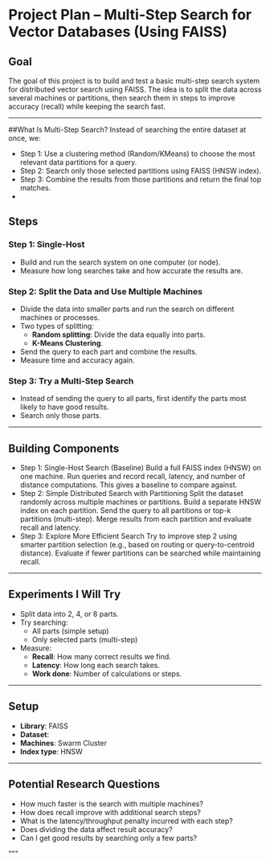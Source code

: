 # Project Plan – Multi-Step Search for Vector Databases (Using FAISS)

## Goal

The goal of this project is to build and test a basic multi-step search system for distributed vector search using FAISS. The idea is to split the data across several machines or partitions, then search them in steps to improve accuracy (recall) while keeping the search fast.

---

##What Is Multi-Step Search?
Instead of searching the entire dataset at once, we:
- Step 1: Use a clustering method (Random/KMeans) to choose the most relevant data partitions for a query.
- Step 2: Search only those selected partitions using FAISS (HNSW index).
- Step 3: Combine the results from those partitions and return the final top matches.
- 
## Steps

### Step 1: Single-Host
- Build and run the search system on one computer (or node).
- Measure how long searches take and how accurate the results are.

### Step 2: Split the Data and Use Multiple Machines
- Divide the data into smaller parts and run the search on different machines or processes.
- Two types of splitting:
  - **Random splitting**: Divide the data equally into parts.
  - **K-Means Clustering**.
- Send the query to each part and combine the results.
- Measure time and accuracy again.

### Step 3: Try a Multi-Step Search
- Instead of sending the query to all parts, first identify the parts most likely to have good results.
- Search only those parts.

---

## Building Components

- Step 1: Single-Host Search (Baseline)
Build a full FAISS index (HNSW) on one machine.
Run queries and record recall, latency, and number of distance computations.
This gives a baseline to compare against.
- Step 2: Simple Distributed Search with Partitioning
Split the dataset randomly across multiple machines or partitions.
Build a separate HNSW index on each partition.
Send the query to all partitions or top-k partitions (multi-step).
Merge results from each partition and evaluate recall and latency.
- Step 3: Explore More Efficient Search
Try to improve step 2 using smarter partition selection (e.g., based on routing or query-to-centroid distance).
Evaluate if fewer partitions can be searched while maintaining recall.

---

## Experiments I Will Try

- Split data into 2, 4, or 8 parts.
- Try searching:
  - All parts (simple setup)
  - Only selected parts (multi-step)
- Measure:
  - **Recall**: How many correct results we find.
  - **Latency**: How long each search takes.
  - **Work done**: Number of calculations or steps.

---

## Setup

- **Library**: FAISS
- **Dataset**: 
- **Machines**: Swarm Cluster 
- **Index type**: HNSW 

---

## Potential Research Questions


- How much faster is the search with multiple machines?
- How does recall improve with additional search steps?
- What is the latency/throughput penalty incurred with each step?
- Does dividing the data affect result accuracy?
- Can I get good results by searching only a few parts?

"""

